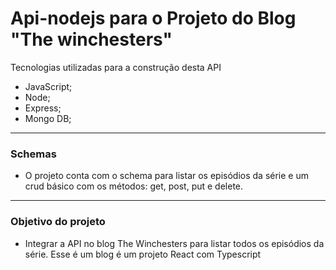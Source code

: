 # Api-nodejs para o Projeto do Blog "The winchesters"

Tecnologias utilizadas para a construção desta API

- JavaScript;
- Node;
- Express;
- Mongo DB;

<hr>

### Schemas

- O projeto conta com o schema para listar os episódios da série e um crud básico com os métodos: get, post, put e delete.

<hr>

### Objetivo do projeto

- Integrar a API no blog The Winchesters para listar todos os episódios da série. Esse é um blog é um projeto React com Typescript